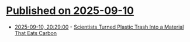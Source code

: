 # [Published on 2025-09-10](index.md)

* [2025-09-10, 20:29:00](https://soylentnews.org/article.pl?sid=25/09/10/0113202&from=rss) - [Scientists Turned Plastic Trash Into a Material That Eats Carbon](https://soylentnews.org/article.pl?sid=25/09/10/0113202&from=rss)

